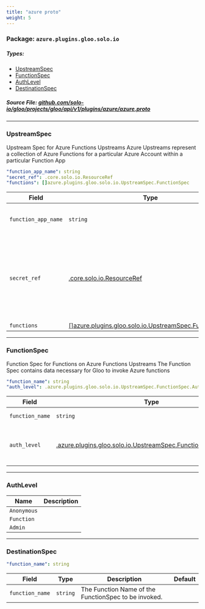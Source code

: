 ```yaml
---
title: "azure proto"
weight: 5
---
```

<!-- Code generated by solo-kit. DO NOT EDIT. -->

### Package: `azure.plugins.gloo.solo.io` 
##### Types:


- [UpstreamSpec](#UpstreamSpec)
- [FunctionSpec](#FunctionSpec)
- [AuthLevel](#AuthLevel)
- [DestinationSpec](#DestinationSpec)
  



##### Source File: [github.com/solo-io/gloo/projects/gloo/api/v1/plugins/azure/azure.proto](https://github.com/solo-io/gloo/blob/master/projects/gloo/api/v1/plugins/azure/azure.proto)





---
### <a name="UpstreamSpec">UpstreamSpec</a>

 
Upstream Spec for Azure Functions Upstreams
Azure Upstreams represent a collection of Azure Functions for a particular Azure Account
within a particular Function App

```yaml
"function_app_name": string
"secret_ref": .core.solo.io.ResourceRef
"functions": []azure.plugins.gloo.solo.io.UpstreamSpec.FunctionSpec

```

| Field | Type | Description | Default |
| ----- | ---- | ----------- |----------- | 
| `function_app_name` | `string` | The Name of the Azure Function App where the functions are grouped |  |
| `secret_ref` | [.core.solo.io.ResourceRef](../../../../../../../solo-kit/api/v1/ref.proto.sk.md#ResourceRef) | A [Gloo Secret Ref](https://gloo.solo.io/introduction/concepts/#Secrets) to an [Azure Publish Profile JSON file](https://azure.microsoft.com/en-us/downloads/publishing-profile-overview/). {{ hide_not_implemented "Azure Secrets can be created with `glooctl secret create azure ...`" }} Note that this secret is not required unless Function Discovery is enabled |  |
| `functions` | [[]azure.plugins.gloo.solo.io.UpstreamSpec.FunctionSpec](azure.proto.sk.md#FunctionSpec) |  |  |




---
### <a name="FunctionSpec">FunctionSpec</a>

 
Function Spec for Functions on Azure Functions Upstreams
The Function Spec contains data necessary for Gloo to invoke Azure functions

```yaml
"function_name": string
"auth_level": .azure.plugins.gloo.solo.io.UpstreamSpec.FunctionSpec.AuthLevel

```

| Field | Type | Description | Default |
| ----- | ---- | ----------- |----------- | 
| `function_name` | `string` | The Name of the Azure Function as it appears in the Azure Functions Portal |  |
| `auth_level` | [.azure.plugins.gloo.solo.io.UpstreamSpec.FunctionSpec.AuthLevel](azure.proto.sk.md#AuthLevel) | Auth Level can bve either "anonymous" "function" or "admin" See https://vincentlauzon.com/2017/12/04/azure-functions-http-authorization-levels/ for more details |  |




---
### <a name="AuthLevel">AuthLevel</a>



| Name | Description |
| ----- | ----------- | 
| `Anonymous` |  |
| `Function` |  |
| `Admin` |  |




---
### <a name="DestinationSpec">DestinationSpec</a>



```yaml
"function_name": string

```

| Field | Type | Description | Default |
| ----- | ---- | ----------- |----------- | 
| `function_name` | `string` | The Function Name of the FunctionSpec to be invoked. |  |





<!-- Start of HubSpot Embed Code -->
<script type="text/javascript" id="hs-script-loader" async defer src="//js.hs-scripts.com/5130874.js"></script>
<!-- End of HubSpot Embed Code -->

